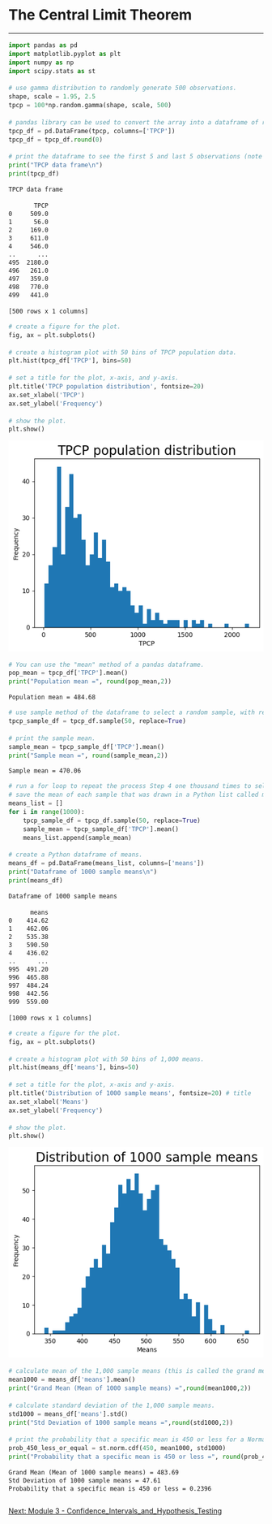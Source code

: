 # The Central Limit Theorem

---

```python
import pandas as pd
import matplotlib.pyplot as plt
import numpy as np
import scipy.stats as st

# use gamma distribution to randomly generate 500 observations. 
shape, scale = 1.95, 2.5
tpcp = 100*np.random.gamma(shape, scale, 500)

# pandas library can be used to convert the array into a dataframe of rounded figures with the column name TPCP.
tpcp_df = pd.DataFrame(tpcp, columns=['TPCP'])
tpcp_df = tpcp_df.round(0)

# print the dataframe to see the first 5 and last 5 observations (note that the index of dataframe starts at 0).
print("TPCP data frame\n")
print(tpcp_df)
```

    TPCP data frame
    
           TPCP
    0     509.0
    1      56.0
    2     169.0
    3     611.0
    4     546.0
    ..      ...
    495  2180.0
    496   261.0
    497   359.0
    498   770.0
    499   441.0
    
    [500 rows x 1 columns]



```python
# create a figure for the plot. 
fig, ax = plt.subplots()

# create a histogram plot with 50 bins of TPCP population data. 
plt.hist(tpcp_df['TPCP'], bins=50)

# set a title for the plot, x-axis, and y-axis.
plt.title('TPCP population distribution', fontsize=20)
ax.set_xlabel('TPCP')
ax.set_ylabel('Frequency')

# show the plot.
plt.show()
```


    
![png](output_1_0.png)
    



```python
# You can use the "mean" method of a pandas dataframe.
pop_mean = tpcp_df['TPCP'].mean()
print("Population mean =", round(pop_mean,2))
```

    Population mean = 484.68



```python
# use sample method of the dataframe to select a random sample, with replacement, of size 50.
tpcp_sample_df = tpcp_df.sample(50, replace=True)

# print the sample mean.
sample_mean = tpcp_sample_df['TPCP'].mean()
print("Sample mean =", round(sample_mean,2))
```

    Sample mean = 470.06



```python
# run a for loop to repeat the process Step 4 one thousand times to select one thousand samples.
# save the mean of each sample that was drawn in a Python list called means_list.
means_list = []
for i in range(1000):
    tpcp_sample_df = tpcp_df.sample(50, replace=True)
    sample_mean = tpcp_sample_df['TPCP'].mean()
    means_list.append(sample_mean)
    
# create a Python dataframe of means.
means_df = pd.DataFrame(means_list, columns=['means'])
print("Dataframe of 1000 sample means\n")
print(means_df)
```

    Dataframe of 1000 sample means
    
          means
    0    414.62
    1    462.06
    2    535.38
    3    590.50
    4    436.02
    ..      ...
    995  491.20
    996  465.88
    997  484.24
    998  442.56
    999  559.00
    
    [1000 rows x 1 columns]



```python
# create a figure for the plot. 
fig, ax = plt.subplots()

# create a histogram plot with 50 bins of 1,000 means. 
plt.hist(means_df['means'], bins=50)

# set a title for the plot, x-axis and y-axis.
plt.title('Distribution of 1000 sample means', fontsize=20) # title
ax.set_xlabel('Means')
ax.set_ylabel('Frequency')

# show the plot.
plt.show()
```


    
![png](output_5_0.png)
    



```python
# calculate mean of the 1,000 sample means (this is called the grand mean or mean of the means).
mean1000 = means_df['means'].mean()
print("Grand Mean (Mean of 1000 sample means) =",round(mean1000,2))

# calculate standard deviation of the 1,000 sample means.
std1000 = means_df['means'].std()
print("Std Deviation of 1000 sample means =",round(std1000,2))

# print the probability that a specific mean is 450 or less for a Normal distribution with mean and standard deviation of 1,000 sample means.
prob_450_less_or_equal = st.norm.cdf(450, mean1000, std1000)
print("Probability that a specific mean is 450 or less =", round(prob_450_less_or_equal,4))
```

    Grand Mean (Mean of 1000 sample means) = 483.69
    Std Deviation of 1000 sample means = 47.61
    Probability that a specific mean is 450 or less = 0.2396



```python

```
[Next: Module 3 - Confidence_Intervals_and_Hypothesis_Testing](../Confidence_Intervals_and_Hypothesis_Testing/README.md)
